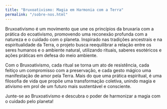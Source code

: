 ```yaml
---
title: "Bruxoativismo: Magia em Harmonia com a Terra"
permalink: "/sobre-nos.html"
---
```




Bruxoativismo é um movimento que une os princípios da bruxaria com a prática do ecoativismo, promovendo uma reconexão profunda com a natureza e o cuidado com o planeta. Inspirado nas tradições ancestrais e na espiritualidade da Terra, o projeto busca reequilibrar a relação entre os seres humanos e o ambiente natural, utilizando rituais, saberes esotéricos e ações práticas em defesa do meio ambiente.

Com o Bruxoativismo, cada ritual se torna um ato de resistência, cada feitiço um compromisso com a preservação, e cada gesto mágico uma manifestação de amor pela Terra. Mais do que uma prática espiritual, é uma filosofia de vida que propõe uma transformação coletiva, unindo magia e ativismo em prol de um futuro mais sustentável e consciente.

Junte-se ao Bruxoativismo e descubra o poder de harmonizar a magia com o cuidado pelo planeta!